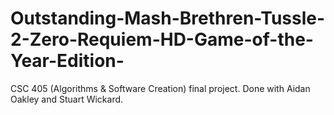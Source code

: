 # Outstanding-Mash-Brethren-Tussle-2-Zero-Requiem-HD-Game-of-the-Year-Edition-
CSC 405 (Algorithms &amp; Software Creation) final project. Done with Aidan Oakley and Stuart Wickard. 
